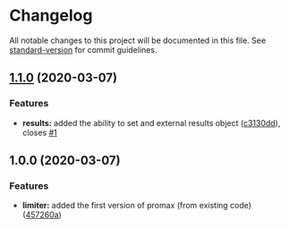 # Changelog

All notable changes to this project will be documented in this file. See [standard-version](https://github.com/conventional-changelog/standard-version) for commit guidelines.

## [1.1.0](https://github.com/entrostat/promax/compare/v1.0.0...v1.1.0) (2020-03-07)


### Features

* **results:** added the ability to set and external results object ([c3130dd](https://github.com/entrostat/promax/commit/c3130dd62d3b613d939ecca2a68fb070a491a258)), closes [#1](https://github.com/entrostat/promax/issues/1)

## 1.0.0 (2020-03-07)


### Features

* **limiter:** added the first version of promax (from existing code) ([457260a](https://github.com/entrostat/promax/commit/457260a9ba4a89a69f23c2275f7411b1f4f241aa))
